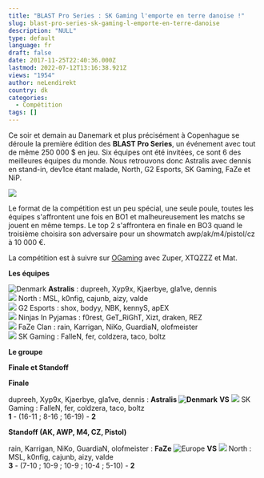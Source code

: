 ```yaml
---
title: "BLAST Pro Series : SK Gaming l'emporte en terre danoise !"
slug: blast-pro-series-sk-gaming-l-emporte-en-terre-danoise
description: "NULL"
type: default
language: fr
draft: false
date: 2017-11-25T22:40:36.000Z
lastmod: 2022-07-12T13:16:38.921Z
views: "1954"
author: neLendirekt
country: dk
categories:
  - Compétition
tags: []
---
```

Ce soir et demain au Danemark et plus précisément à Copenhague se déroule la première édition des **BLAST Pro Series**, un événement avec tout de même 250 000 $ en jeu. Six équipes ont été invitées, ce sont 6 des meilleures équipes du monde. Nous retrouvons donc Astralis avec dennis en stand-in, dev1ce étant malade, North, G2 Esports, SK Gaming, FaZe et NiP.

![](/images/articles/5a1857033e81d/images/3iJyoAJGTMKPoTHFxlKx7jpdIzzRK3ELVnHvK9fP.jpeg)

Le format de la compétition est un peu spécial, une seule poule, toutes les équipes s'affrontent une fois en BO1 et malheureusement les matchs se jouent en même temps. Le top 2 s'affrontera en finale en BO3 quand le troisième choisira son adversaire pour un showmatch awp/ak/m4/pistol/cz à 10 000 €.

La compétition est à suivre sur [OGaming](https://www.twitch.tv/ogamingcs) avec Zuper, XTQZZZ et Mat.

**Les équipes**

![Denmark](/images/countries/dk.svg)**⁠** **Astralis** : dupreeh, Xyp9x, Kjaerbye, gla1ve⁠, dennis  
![](/images/countries/dk.svg) North : MSL, k0nfig, cajunb, aizy, valde⁠  
![](/images/countries/fr.svg) G2 Esports : shox, bodyy, NBK, kennyS, apEX⁠  
![](/images/countries/se.svg) Ninjas In Pyjamas : f0rest, GeT\_RiGhT, Xizt, draken, REZ⁠ ⁠  
![](/images/countries/eu.svg) FaZe Clan : rain, Karrigan, NiKo, GuardiaN, olofmeister⁠  
![](/images/countries/br.svg) SK Gaming : FalleN, fer, coldzera, taco, boltz⁠ 

**Le groupe**

**Finale et Standoff**

**Finale**

dupreeh, Xyp9x, Kjaerbye, gla1ve⁠, dennis : **Astralis ![Denmark](/images/countries/dk.svg)⁠** **VS** ![](/images/countries/br.svg) SK Gaming : FalleN, fer, coldzera, taco, boltz⁠  
**1** \- (16-11 ; 8-16 ; 16-19) - **2**

**Standoff (AK, AWP, M4, CZ, Pistol)**

rain, Karrigan, NiKo, GuardiaN, olofmeister⁠ : **FaZe** ![Europe](/images/countries/eu.svg)⁠ **VS** ![](/images/countries/dk.svg) North : MSL, k0nfig, cajunb, aizy, valde⁠  
**3**  \- (7-10 ; 10-9 ; 10-9 ; 10-4 ; 5-10) - **2**  
  
